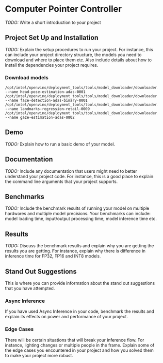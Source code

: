# Computer Pointer Controller

*TODO:* Write a short introduction to your project

## Project Set Up and Installation
*TODO:* Explain the setup procedures to run your project. For instance, this can include your project directory structure, the models you need to download and where to place them etc. Also include details about how to install the dependencies your project requires.


### Download models
```
/opt/intel/openvino/deployment_tools/tools/model_downloader/downloader.py --name head-pose-estimation-adas-0001 
/opt/intel/openvino/deployment_tools/tools/model_downloader/downloader.py --name face-detection-adas-binary-0001
/opt/intel/openvino/deployment_tools/tools/model_downloader/downloader.py --name landmarks-regression-retail-0009
/opt/intel/openvino/deployment_tools/tools/model_downloader/downloader.py --name gaze-estimation-adas-0002 
```

## Demo
*TODO:* Explain how to run a basic demo of your model.

## Documentation
*TODO:* Include any documentation that users might need to better understand your project code. For instance, this is a good place to explain the command line arguments that your project supports.

## Benchmarks
*TODO:* Include the benchmark results of running your model on multiple hardwares and multiple model precisions. Your benchmarks can include: model loading time, input/output processing time, model inference time etc.

## Results
*TODO:* Discuss the benchmark results and explain why you are getting the results you are getting. For instance, explain why there is difference in inference time for FP32, FP16 and INT8 models.

## Stand Out Suggestions
This is where you can provide information about the stand out suggestions that you have attempted.

### Async Inference
If you have used Async Inference in your code, benchmark the results and explain its effects on power and performance of your project.

### Edge Cases
There will be certain situations that will break your inference flow. For instance, lighting changes or multiple people in the frame. Explain some of the edge cases you encountered in your project and how you solved them to make your project more robust.
